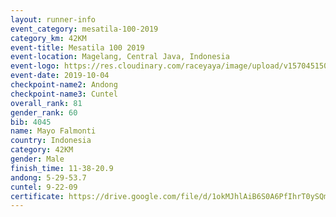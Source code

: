 ```yaml
---
layout: runner-info 
event_category: mesatila-100-2019 
category_km: 42KM 
event-title: Mesatila 100 2019 
event-location: Magelang, Central Java, Indonesia 
event-logo: https://res.cloudinary.com/raceyaya/image/upload/v1570451507/logo/mesastila100_jin7bl.jpg 
event-date: 2019-10-04 
checkpoint-name2: Andong 
checkpoint-name3: Cuntel 
overall_rank: 81
gender_rank: 60
bib: 4045
name: Mayo Falmonti
country: Indonesia
category: 42KM
gender: Male
finish_time: 11-38-20.9
andong: 5-29-53.7
cuntel: 9-22-09
certificate: https://drive.google.com/file/d/1okMJhlAiB6S0A6PfIhrT0ySQmO4tCjxo/view?usp=sharing
---
```

